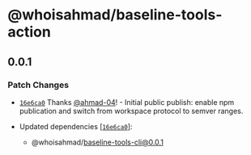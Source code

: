 # @whoisahmad/baseline-tools-action

## 0.0.1

### Patch Changes

- [`16e6ca0`](https://github.com/ahmad-04/baselineProject/commit/16e6ca06b122c6f446541c0ce460b9e6fa702075) Thanks [@ahmad-04](https://github.com/ahmad-04)! - Initial public publish: enable npm publication and switch from workspace protocol to semver ranges.

- Updated dependencies [[`16e6ca0`](https://github.com/ahmad-04/baselineProject/commit/16e6ca06b122c6f446541c0ce460b9e6fa702075)]:
  - @whoisahmad/baseline-tools-cli@0.0.1
